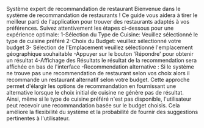Système expert de recommandation de restaurant
Bienvenue dans le système de recommandation de restaurants ! Ce guide vous aidera à tirer le meilleur parti de l'application pour trouver des restaurants adaptés à vos préférences. Suivez attentivement les étapes ci-dessous pour une expérience optimale:
1-Sélection du Type de Cuisine:
Veuillez sélectionné le type de cuisine préféré 
2-Choix du Budget:
veuillez sélectionné votre budget 
3- Sélection de l'Emplacement
veuillez sélectionné l'emplacement géographique souhaitable 
-Appuyer sur le bouton 'Répondre' pour obtenir un résultat
4-Affichage des Résultats
le résultat de la recommendation sera affichée en bas de l'interface
-Recommendation alternative :
Si le système ne trouve pas une recommendation de restaurant selon vos choix alors il recommande un restaurant alternatif selon votre budget.
Cette approche permet d'élargir les options de recommandation en fournissant une alternative lorsque le choix initial de cuisine ne génère pas de résultat. Ainsi, même si le type de cuisine préféré n'est pas disponible, l'utilisateur peut recevoir une recommandation basée sur le budget choisis. Cela améliore la flexibilité du système et la probabilité de fournir des suggestions pertinentes à l'utilisateur.


